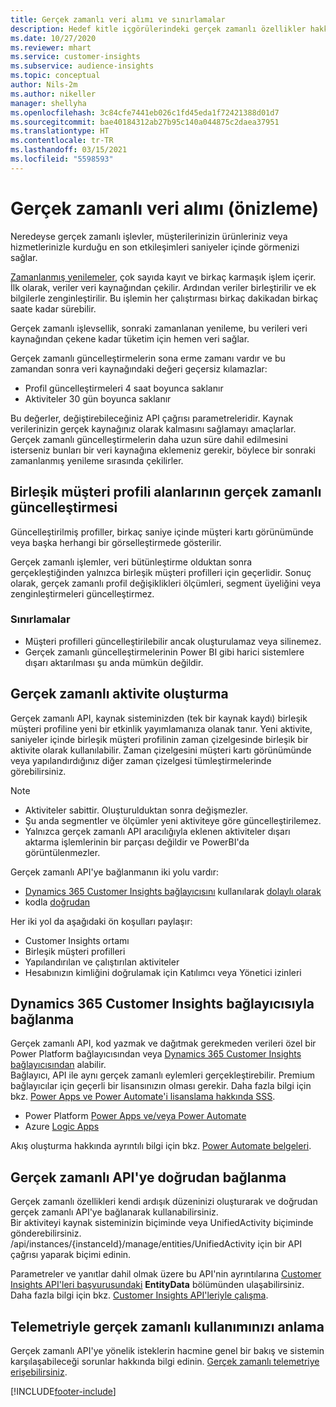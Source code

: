```yaml
---
title: Gerçek zamanlı veri alımı ve sınırlamalar
description: Hedef kitle içgörülerindeki gerçek zamanlı özellikler hakkında genel bilgiler.
ms.date: 10/27/2020
ms.reviewer: mhart
ms.service: customer-insights
ms.subservice: audience-insights
ms.topic: conceptual
author: Nils-2m
ms.author: nikeller
manager: shellyha
ms.openlocfilehash: 3c84cfe7441eb026c1fd45eda1f72421388d01d7
ms.sourcegitcommit: bae40184312ab27b95c140a044875c2daea37951
ms.translationtype: HT
ms.contentlocale: tr-TR
ms.lasthandoff: 03/15/2021
ms.locfileid: "5598593"
---
```

# <a name="real-time-data-ingestion-preview"></a>Gerçek zamanlı veri alımı (önizleme)

Neredeyse gerçek zamanlı işlevler, müşterilerinizin ürünleriniz veya hizmetlerinizle kurduğu en son etkileşimleri saniyeler içinde görmenizi sağlar.

[Zamanlanmış yenilemeler](system.md#schedule-tab), çok sayıda kayıt ve birkaç karmaşık işlem içerir. İlk olarak, veriler veri kaynağından çekilir. Ardından veriler birleştirilir ve ek bilgilerle zenginleştirilir. Bu işlemin her çalıştırması birkaç dakikadan birkaç saate kadar sürebilir.

Gerçek zamanlı işlevsellik, sonraki zamanlanan yenileme, bu verileri veri kaynağından çekene kadar tüketim için hemen veri sağlar.

Gerçek zamanlı güncelleştirmelerin sona erme zamanı vardır ve bu zamandan sonra veri kaynağındaki değeri geçersiz kılamazlar:

- Profil güncelleştirmeleri 4 saat boyunca saklanır
- Aktiviteler 30 gün boyunca saklanır

Bu değerler, değiştirebileceğiniz API çağrısı parametreleridir. Kaynak verilerinizin gerçek kaynağınız olarak kalmasını sağlamayı amaçlarlar. Gerçek zamanlı güncelleştirmelerin daha uzun süre dahil edilmesini isterseniz bunları bir veri kaynağına eklemeniz gerekir, böylece bir sonraki zamanlanmış yenileme sırasında çekilirler.

## <a name="real-time-update-of-the-unified-customer-profile-fields"></a>Birleşik müşteri profili alanlarının gerçek zamanlı güncelleştirmesi

Güncelleştirilmiş profiller, birkaç saniye içinde müşteri kartı görünümünde veya başka herhangi bir görselleştirmede gösterilir.

Gerçek zamanlı işlemler, veri bütünleştirme olduktan sonra gerçekleştiğinden yalnızca birleşik müşteri profilleri için geçerlidir. Sonuç olarak, gerçek zamanlı profil değişiklikleri ölçümleri, segment üyeliğini veya zenginleştirmeleri güncelleştirmez.

### <a name="limitations"></a>Sınırlamalar

- Müşteri profilleri güncelleştirilebilir ancak oluşturulamaz veya silinemez.
- Gerçek zamanlı güncelleştirmelerinin Power BI gibi harici sistemlere dışarı aktarılması şu anda mümkün değildir.

## <a name="real-time-creation-of-activities"></a>Gerçek zamanlı aktivite oluşturma

Gerçek zamanlı API, kaynak sisteminizden (tek bir kaynak kaydı) birleşik müşteri profiline yeni bir etkinlik yayımlamanıza olanak tanır. Yeni aktivite, saniyeler içinde birleşik müşteri profilinin zaman çizelgesinde birleşik bir aktivite olarak kullanılabilir. Zaman çizelgesini müşteri kartı görünümünde veya yapılandırdığınız diğer zaman çizelgesi tümleştirmelerinde görebilirsiniz.

> [!NOTE]
>
> - Aktiviteler sabittir. Oluşturulduktan sonra değişmezler.
> - Şu anda segmentler ve ölçümler yeni aktiviteye göre güncelleştirilemez.
> - Yalnızca gerçek zamanlı API aracılığıyla eklenen aktiviteler dışarı aktarma işlemlerinin bir parçası değildir ve PowerBI'da görüntülenmezler.

Gerçek zamanlı API'ye bağlanmanın iki yolu vardır:

- [Dynamics 365 Customer Insights bağlayıcısını](/connectors/customerinsights/) kullanılarak [dolaylı olarak](#connect-via-the-dynamics-365-customer-insights-connector)
- kodla [doğrudan](#connect-directly-to-the-real-time-api)

Her iki yol da aşağıdaki ön koşulları paylaşır:

- Customer Insights ortamı
- Birleşik müşteri profilleri
- Yapılandırılan ve çalıştırılan aktiviteler
- Hesabınızın kimliğini doğrulamak için Katılımcı veya Yönetici izinleri

## <a name="connect-via-the-dynamics-365-customer-insights-connector"></a>Dynamics 365 Customer Insights bağlayıcısıyla bağlanma

Gerçek zamanlı API, kod yazmak ve dağıtmak gerekmeden verileri özel bir Power Platform bağlayıcısından veya [Dynamics 365 Customer Insights bağlayıcısından](/connectors/customerinsights/) alabilir.    
Bağlayıcı, API ile aynı gerçek zamanlı eylemleri gerçekleştirebilir. Premium bağlayıcılar için geçerli bir lisansınızın olması gerekir. Daha fazla bilgi için bkz. [Power Apps ve Power Automate'i lisanslama hakkında SSS](/power-platform/admin/powerapps-flow-licensing-faq).

- Power Platform [Power Apps ve/veya Power Automate](/connectors/)
- Azure [Logic Apps](/azure/connectors/apis-list)

Akış oluşturma hakkında ayrıntılı bilgi için bkz. [Power Automate belgeleri](/power-automate/).

## <a name="connect-directly-to-the-real-time-api"></a>Gerçek zamanlı API'ye doğrudan bağlanma

Gerçek zamanlı özellikleri kendi ardışık düzeninizi oluşturarak ve doğrudan gerçek zamanlı API'ye bağlanarak kullanabilirsiniz.    
Bir aktiviteyi kaynak sisteminizin biçiminde veya UnifiedActivity biçiminde gönderebilirsiniz. /api/instances/{instanceId}/manage/entities/UnifiedActivity için bir API çağrısı yaparak biçimi edinin.

Parametreler ve yanıtlar dahil olmak üzere bu API'nin ayrıntılarına [Customer Insights API'leri başvurusundaki](https://developer.ci.ai.dynamics.com/api-details#api=CustomerInsights) **EntityData** bölümünden ulaşabilirsiniz. Daha fazla bilgi için bkz. [Customer Insights API'leriyle çalışma](apis.md).

## <a name="understand-your-real-time-usage-with-telemetry"></a>Telemetriyle gerçek zamanlı kullanımınızı anlama

Gerçek zamanlı API'ye yönelik isteklerin hacmine genel bir bakış ve sistemin karşılaşabileceği sorunlar hakkında bilgi edinin. [Gerçek zamanlı telemetriye erişebilirsiniz](system.md#api-usage-tab). 


[!INCLUDE[footer-include](../includes/footer-banner.md)]